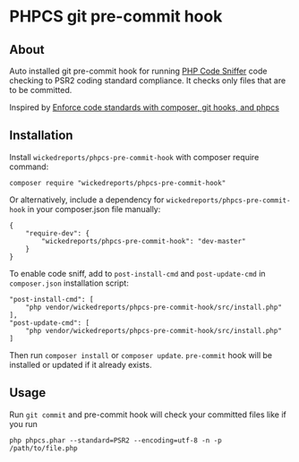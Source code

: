 # PHPCS git pre-commit hook

## About

Auto installed git pre-commit hook for running [PHP Code Sniffer](https://github.com/squizlabs/PHP_CodeSniffer)
code checking to PSR2 coding standard compliance. It checks only files that are to be committed.

Inspired by [Enforce code standards with composer, git hooks, and phpcs](http://tech.zumba.com/2014/04/14/control-code-quality/)

## Installation

Install `wickedreports/phpcs-pre-commit-hook` with composer require command:

    composer require "wickedreports/phpcs-pre-commit-hook"

Or alternatively, include a dependency for `wickedreports/phpcs-pre-commit-hook` in your composer.json file manually:

    {
        "require-dev": {
            "wickedreports/phpcs-pre-commit-hook": "dev-master"
        }
    }

To enable code sniff, аdd to `post-install-cmd` and `post-update-cmd` in `composer.json` installation script:

    "post-install-cmd": [
        "php vendor/wickedreports/phpcs-pre-commit-hook/src/install.php"
    ],
    "post-update-cmd": [
        "php vendor/wickedreports/phpcs-pre-commit-hook/src/install.php"
    ]

Then run `composer install` or `composer update`. `pre-commit` hook will be installed or updated if it already exists.

## Usage

Run `git commit` and pre-commit hook will check your committed files like if you run

    php phpcs.phar --standard=PSR2 --encoding=utf-8 -n -p /path/to/file.php
